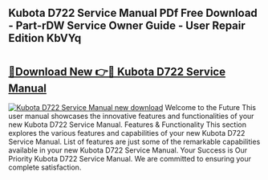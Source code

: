 ## Kubota D722 Service Manual PDf Free Download - Part-rDW Service Owner Guide - User Repair Edition KbVYq

# <h2><a href="http://bc1492.oget.top/?id=Kubota+D722+Service+Manual">🔗Download New 👉🔴 Kubota D722 Service Manual</a></h2>

[![Kubota D722 Service Manual new download](https://i.imgur.com/5g1atiW.png)](http://bc1492.oget.top/?id=Kubota+D722+Service+Manual)
Welcome to the Future This user manual showcases the innovative features and functionalities of your new Kubota D722 Service Manual. Features & Functionality This section explores the various features and capabilities of your new Kubota D722 Service Manual. List of features are just some of the remarkable capabilities available in your new Kubota D722 Service Manual. Your Success is Our Priority Kubota D722 Service Manual. We are committed to ensuring your complete satisfaction.
